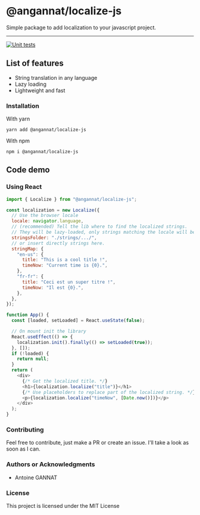 # @angannat/localize-js

Simple package to add localization to your javascript project.

---

[![Unit tests](https://github.com/antoine-gannat/localize-js/actions/workflows/unit-tests.yml/badge.svg)](https://github.com/antoine-gannat/localize-js/actions/workflows/unit-tests.yml)

## List of features

- String translation in any language
- Lazy loading
- Lightweight and fast

### Installation

With yarn

```shell
yarn add @angannat/localize-js
```

With npm

```shell
npm i @angannat/localize-js
```

## Code demo

### Using React

```js
import { Localize } from "@angannat/localize-js";

const localization = new Localize({
  // Use the browser locale
  locale: navigator.language,
  // (recommended) Tell the lib where to find the localized strings.
  // They will be lazy-loaded, only strings matching the locale will be loaded.
  stringsFolder: "./strings/.../",
  // or insert directly strings here.
  stringMap: {
    "en-us": {
      title: "This is a cool title !",
      timeNow: "Current time is {0}.",
    },
    "fr-fr": {
      title: "Ceci est un super titre !",
      timeNow: "Il est {0}.",
    },
  },
});

function App() {
  const [loaded, setLoaded] = React.useState(false);

  // On mount init the library
  React.useEffect(() => {
    localization.init().finally(() => setLoaded(true));
  }, []);
  if (!loaded) {
    return null;
  }
  return (
    <div>
      {/* Get the localized title. */}
      <h1>{localization.localize("title")}</h1>
      {/* Use placeholders to replace part of the localized string. */}
      <p>{localization.localize("timeNow", [Date.now()])}</p>
    </div>
  );
}
```

### Contributing

Feel free to contribute, just make a PR or create an issue. I'll take a look as soon as I can.

### Authors or Acknowledgments

- Antoine GANNAT

### License

This project is licensed under the MIT License
